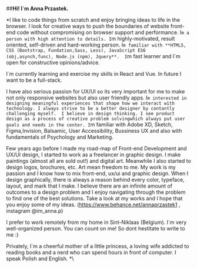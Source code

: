 ##**Hi! I`m Anna Przastek.**

\*I like to code things from scratch and enjoy bringing ideas to life in the browser. I look for creative ways to push the boundaries of website front-end code without compromising on browser support and performance. I`m a person with high attention to details. I`m highly-motivated, result oriented, self-driven and hard-working person.
I`m familiar with **HTML5, CSS (Bootstrap, Fundation,Sass, Less), JavaScript ES6 (obj,asynch,func), Node.js (npm), Jquery**. 
I`m fast learner and I`m open for constructive opinions/advice. 

I`m currently learning and exercise my skills in React and Vue. In future I want to be a full-stack.

I have also serious passion for UX/UI so its very important for me to make not only responsive websites but also user friendly apps.
I`m interested in designing meaningful experiences that shape how we interact with technology. I always strive to be a better designer by contantly challenging myself. 
I believe in design thinking. I see product design as a process of creative problem solvingwhich always put user goals and needs in the center.
I`m familiar with Adobe XD, Sketch, Figma,Invision, Balsamic, User Accessibility, Bussiness UX and also with fundamentals of Psychology and Marketing.

Few years ago before I made my road-map of Front-end Development and UX/UI design, I started to work as a freelancer in graphic design. I make paintings (almost all are sold out!) and digital art. Meanwhile I also started to design logos, brochures, etc. 
Art mean freedom to me. My work is my passion and I know how to mix front-end, ux/ui and graphic design. When I design graphically, there is always a reason behind every color, typeface, layout, and mark that I make. I believe there are an infinite amount of outcomes to a design problem and I enjoy navigating through the problem to find one of the best solutions. Take a look at my works and I hope that you enjoy some of my ideas. (https://www.behance.net/annaprzastek1 , instagram @im_anna.p)

I prefer to work remotely from my home in Sint-Niklaas (Belgium). I`m very well-organized person. You can count on me! So dont hestitate to write to me :) 

Privately, I`m a cheerful mother of a little princess, a loving wife addicted to reading books and a nerd who can spend hours in front of computer. I speak Polish and English. *\
